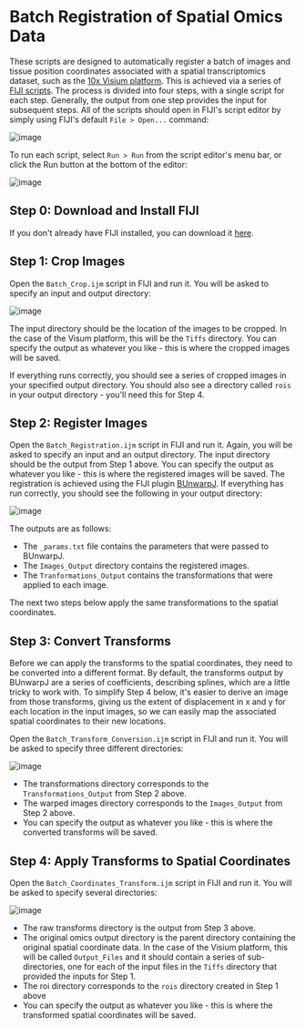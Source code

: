 # Batch Registration of Spatial Omics Data

These scripts are designed to automatically register a batch of images and tissue position coordinates associated with a spatial transcriptomics dataset, such as the [10x Visium platform](https://www.10xgenomics.com/products/spatial-gene-expression). This is achieved via a series of [FIJI scripts](https://imagej.net/scripting/). The process is divided into four steps, with a single script for each step. Generally, the output from one step provides the input for subsequent steps. All of the scripts should open in FIJI's script editor by simply using FIJI's default `File > Open...` command:

![image](https://github.com/user-attachments/assets/07ad699a-c4d1-4ed8-9ef1-7105c56b9387)

To run each script, select `Run > Run` from the script editor's menu bar, or click the Run button at the bottom of the editor:

![image](https://github.com/user-attachments/assets/91961ff2-2c90-4622-b521-74bdfa6d5bdb)

## Step 0: Download and Install FIJI

If you don't already have FIJI installed, you can download it [here](https://fiji.sc/).

## Step 1: Crop Images

Open the `Batch_Crop.ijm` script in FIJI and run it. You will be asked to specify an input and output directory:

![image](https://github.com/user-attachments/assets/ea0ea0bf-1961-4300-9344-baebfac606a5)

The input directory should be the location of the images to be cropped. In the case of the Visum platform, this will be the `Tiffs` directory. You can specify the output as whatever you like - this is where the cropped images will be saved.

If everything runs correctly, you should see a series of cropped images in your specified output directory. You should also see a directory called `rois` in your output directory - you'll need this for Step 4.

## Step 2: Register Images

Open the `Batch_Registration.ijm` script in FIJI and run it. Again, you will be asked to specify an input and an output directory. The input directory should be the output from Step 1 above. You can specify the output as whatever you like - this is where the registered images will be saved. The registration is achieved using the FIJI plugin [BUnwarpJ](https://imagej.net/plugins/bunwarpj/). If everything has run correctly, you should see the following in your output directory:

![image](https://github.com/user-attachments/assets/f020e275-a20c-44d5-9e85-af0562713a57)

The outputs are as follows:
* The `_params.txt` file contains the parameters that were passed to BUnwarpJ.
* The `Images_Output` directory contains the registered images.
* The `Tranformations_Output` contains the transformations that were applied to each image.

The next two steps below apply the same transformations to the spatial coordinates.

## Step 3: Convert Transforms

Before we can apply the transforms to the spatial coordinates, they need to be converted into a different format. By default, the transforms output by BUnwarpJ are a series of coefficients, describing splines, which are a little tricky to work with. To simplify Step 4 below, it's easier to derive an image from those transforms, giving us the extent of displacement in x and y for each location in the input images, so we can easily map the associated spatial coordinates to their new locations.

Open the `Batch_Transform_Conversion.ijm` script in FIJI and run it. You will be asked to specify three different directories:

![image](https://github.com/user-attachments/assets/1085acf9-7304-4ad7-8cc7-8e95df58da66)

* The transformations directory corresponds to the `Transformations_Output` from Step 2 above.
* The warped images directory corresponds to the `Images_Output` from Step 2 above.
* You can specify the output as whatever you like - this is where the converted transforms will be saved.

## Step 4: Apply Transforms to Spatial Coordinates

Open the `Batch_Coordinates_Transform.ijm` script in FIJI and run it. You will be asked to specify several directories:

![image](https://github.com/user-attachments/assets/5f66eed8-6d5e-440c-8f27-aafdbf29d818)

* The raw transforms directory is the output from Step 3 above.
* The original omics output directory is the parent directory containing the original spatial coordinate data. In the case of the Visium platform, this will be called `Output_Files` and it should contain a series of sub-directories, one for each of the input files in the `Tiffs` directory that provided the inputs for Step 1.
* The roi directory corresponds to the `rois` directory created in Step 1 above
* You can specify the output as whatever you like - this is where the transformed spatial coordinates will be saved.
